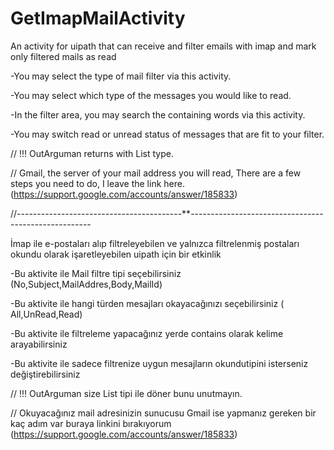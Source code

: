# GetImapMailActivity


An activity for uipath that can receive and filter emails with imap and mark only filtered mails as read

-You may select the type of mail filter via this activity.

-You may select which type of the messages you would like to read.

-In the filter area, you may search the containing words via this activity.

-You may switch read or unread status of messages that are fit to your filter.

// !!! OutArguman returns with List<MimeMessage> type.

// Gmail, the server of your mail address you will read, There are a few steps you need to do, I leave the link here. (https://support.google.com/accounts/answer/185833)


//-----------------------------------------**-----------------------------------------------------

İmap ile e-postaları alıp filtreleyebilen ve yalnızca filtrelenmiş postaları okundu olarak işaretleyebilen uipath için bir etkinlik

-Bu aktivite ile Mail filtre tipi seçebilirsiniz (No,Subject,MailAddres,Body,MailId)

-Bu aktivite ile hangi türden mesajları okayacağınızı seçebilirsiniz ( All,UnRead,Read)

-Bu aktivite ile filtreleme yapacağınız yerde contains olarak kelime arayabilirsiniz 

-Bu aktivite ile sadece filtrenize uygun mesajların okundutipini isterseniz değiştirebilirsiniz

 // !!! OutArguman size List<MimeMessage> tipi ile döner bunu unutmayın.
 
 // Okuyacağınız mail adresinizin sunucusu Gmail ise yapmanız gereken bir kaç adım var buraya linkini bırakıyorum  (https://support.google.com/accounts/answer/185833)
